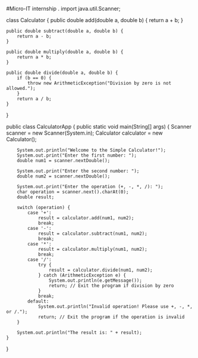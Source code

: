 #Micro-IT internship .
import java.util.Scanner;

class Calculator {
    public double add(double a, double b) {
        return a + b;
    }

    public double subtract(double a, double b) {
        return a - b;
    }

    public double multiply(double a, double b) {
        return a * b;
    }

    public double divide(double a, double b) {
        if (b == 0) {
            throw new ArithmeticException("Division by zero is not allowed.");
        }
        return a / b;
    }
}

public class CalculatorApp {
    public static void main(String[] args) {
        Scanner scanner = new Scanner(System.in);
        Calculator calculator = new Calculator();

        System.out.println("Welcome to the Simple Calculator!");
        System.out.print("Enter the first number: ");
        double num1 = scanner.nextDouble();

        System.out.print("Enter the second number: ");
        double num2 = scanner.nextDouble();

        System.out.print("Enter the operation (+, -, *, /): ");
        char operation = scanner.next().charAt(0);
        double result;

        switch (operation) {
            case '+':
                result = calculator.add(num1, num2);
                break;
            case '-':
                result = calculator.subtract(num1, num2);
                break;
            case '*':
                result = calculator.multiply(num1, num2);
                break;
            case '/':
                try {
                    result = calculator.divide(num1, num2);
                } catch (ArithmeticException e) {
                    System.out.println(e.getMessage());
                    return; // Exit the program if division by zero
                }
                break;
            default:
                System.out.println("Invalid operation! Please use +, -, *, or /.");
                return; // Exit the program if the operation is invalid
        }

        System.out.println("The result is: " + result);
    }
}
